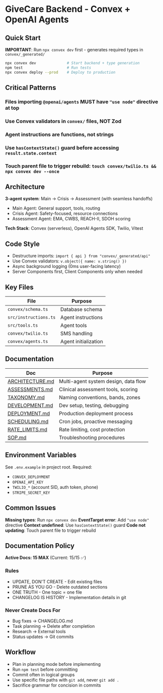 # GiveCare Backend - Convex + OpenAI Agents

## Quick Start

**IMPORTANT**: Run `npx convex dev` first - generates required types in `convex/_generated/`

```bash
npx convex dev              # Start backend + type generation
npm test                    # Run tests
npx convex deploy --prod    # Deploy to production
```

## Critical Patterns

### Files importing `@openai/agents` MUST have `"use node"` directive at top
### Use Convex validators in `convex/` files, NOT Zod
### Agent instructions are functions, not strings
### Use `hasContextState()` guard before accessing `result.state.context`
### Touch parent file to trigger rebuild: `touch convex/twilio.ts && npx convex dev --once`

## Architecture

**3-agent system**: Main → Crisis → Assessment (with seamless handoffs)
- Main Agent: General support, tools, routing
- Crisis Agent: Safety-focused, resource connections
- Assessment Agent: EMA, CWBS, REACH-II, SDOH scoring

**Tech Stack**: Convex (serverless), OpenAI Agents SDK, Twilio, Vitest

## Code Style

- Destructure imports: `import { api } from "convex/_generated/api"`
- Use Convex validators: `v.object({ name: v.string() })`
- Async background logging (0ms user-facing latency)
- Server Components first, Client Components only when needed

## Key Files

| File | Purpose |
|------|---------|
| `convex/schema.ts` | Database schema |
| `src/instructions.ts` | Agent instructions |
| `src/tools.ts` | Agent tools |
| `convex/twilio.ts` | SMS handling |
| `convex/agents.ts` | Agent initialization |

## Documentation

| Doc | Purpose |
|-----|---------|
| [ARCHITECTURE.md](ARCHITECTURE.md) | Multi-agent system design, data flow |
| [ASSESSMENTS.md](ASSESSMENTS.md) | Clinical assessment tools, scoring |
| [TAXONOMY.md](TAXONOMY.md) | Naming conventions, bands, zones |
| [DEVELOPMENT.md](DEVELOPMENT.md) | Dev setup, testing, debugging |
| [DEPLOYMENT.md](DEPLOYMENT.md) | Production deployment process |
| [SCHEDULING.md](SCHEDULING.md) | Cron jobs, proactive messaging |
| [RATE_LIMITS.md](RATE_LIMITS.md) | Rate limiting, cost protection |
| [SOP.md](SOP.md) | Troubleshooting procedures |

## Environment Variables

See `.env.example` in project root. Required:
- `CONVEX_DEPLOYMENT`
- `OPENAI_API_KEY`
- `TWILIO_*` (account SID, auth token, phone)
- `STRIPE_SECRET_KEY`

## Common Issues

**Missing types**: Run `npx convex dev`
**EventTarget error**: Add `"use node"` directive
**Context undefined**: Use `hasContextState()` guard
**Code not updating**: Touch parent file to trigger rebuild

## Documentation Policy

**Active Docs: 15 MAX** (Current: 15/15 ✅)

### Rules
- UPDATE, DON'T CREATE - Edit existing files
- PRUNE AS YOU GO - Delete outdated sections
- ONE TRUTH - One topic = one file
- CHANGELOG IS HISTORY - Implementation details in git

### Never Create Docs For
- Bug fixes → CHANGELOG.md
- Task planning → Delete after completion
- Research → External tools
- Status updates → Git commits

## Workflow

- Plan in planning mode before implementing
- Run `npm test` before committing
- Commit often in logical groups
- Use specific file paths with `git add`, never `git add .`
- Sacrifice grammar for concision in commits
